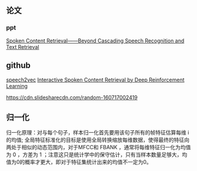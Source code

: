 
## 论文
### ppt
[Spoken Content Retrieval——Beyond Cascading Speech Recognition and Text Retrieval][7]
## github
[speech2vec][8]
[Interactive Spoken Content Retrieval by Deep Reinforcement Learning ][9]

https://cdn.slidesharecdn.com/random-160717002419


## 归一化

归一化原理：对与每个句子，样本归一化首先要用该句子所有的帧特征估算每维 i 的均值;
全局特征标准化的目标是使用全局转换缩放每维数据，使得最终的特征向两处于相似的动态范围内，对于MFCC和 FBANK ，通常将每维特征归一化为均值为 0 ，方差为 1 ；注意这只是统计学中的保守估计，只有当样本数量足够大，均值为0的概率才更大，即对于特征集统计出来的均值不一定为0。








  [5]: http://speech.fit.vutbr.cz/software/quesst-2014-multilingual-database-query-by-example-keyword-spotting
  [6]: http://static.zybuluo.com/sixijinling/ynzwvhqqkceam69ye1g3scb0/phoneme.png
  [7]: http://speech.ee.ntu.edu.tw/~tlkagk/slide/spoken_content_retrieval_IS16.pdf
  [8]: https://github.com/iammrhelo/speech2vec
  [9]: https://github.com/iammrhelo/ISCR
  [11]: http://datashare.is.ed.ac.uk/handle/10283/853
  [12]: http://ieeexplore.ieee.org/stamp/stamp.jsp?arnumber=7858696
